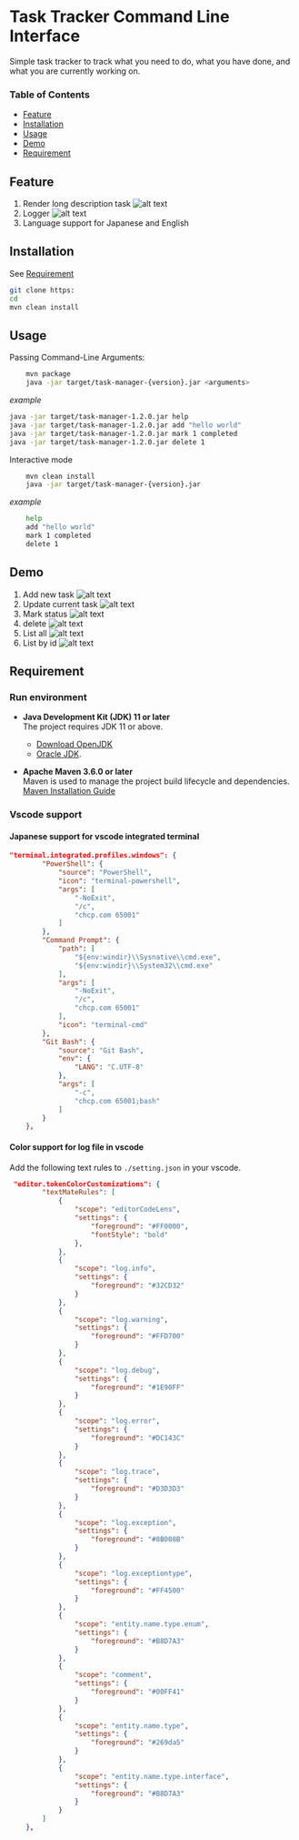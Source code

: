 # Task Tracker Command Line Interface
Simple task tracker to track what you need to do, what you have done, and what you are currently working on.
### Table of Contents
- [Feature](#feature)
- [Installation](#installation)
- [Usage](#usage)
- [Demo](#demo)
- [Requirement](#Requirement)
## Feature
1) Render long description task
![alt text](img/image-6.png)
2) Logger
![alt text](img/image-8.png)
3) Language support for Japanese and English

## Installation
See [Requirement](#Requirement) 
```bash
git clone https:
cd
mvn clean install
```
## Usage
Passing Command-Line Arguments:
```bash
    mvn package
    java -jar target/task-manager-{version}.jar <arguments>
```
*example*
```bash
java -jar target/task-manager-1.2.0.jar help
java -jar target/task-manager-1.2.0.jar add "hello world"
java -jar target/task-manager-1.2.0.jar mark 1 completed
java -jar target/task-manager-1.2.0.jar delete 1
```

Interactive mode

```bash
    mvn clean install
    java -jar target/task-manager-{version}.jar
```
*example*
```bash
    help
    add "hello world"
    mark 1 completed
    delete 1
```

## Demo
1) Add new task
![alt text](img/image.png)
2) Update current task
![alt text](img/image-2.png)
3) Mark status
![alt text](img/image-3.png)
4) delete
![alt text](img/image-1.png)
5) List all
![alt text](img/image-4.png)
6) List by id
![alt text](img/image-5.png)


## Requirement
### Run environment
- **Java Development Kit (JDK) 11 or later**  
  The project requires JDK 11 or above.  
  - [Download OpenJDK](https://jdk.java.net/)
  - [Oracle JDK](https://www.oracle.com/java/technologies/javase-jdk11-downloads.html).

- **Apache Maven 3.6.0 or later**  
  Maven is used to manage the project build lifecycle and dependencies.  
  [Maven Installation Guide](https://maven.apache.org/install.html)

### Vscode support
#### Japanese support for vscode integrated terminal
```json
"terminal.integrated.profiles.windows": {
        "PowerShell": {
            "source": "PowerShell",
            "icon": "terminal-powershell",
            "args": [
                "-NoExit",
                "/c",
                "chcp.com 65001"
            ]
        },
        "Command Prompt": {
            "path": [
                "${env:windir}\\Sysnative\\cmd.exe",
                "${env:windir}\\System32\\cmd.exe"
            ],
            "args": [
                "-NoExit",
                "/c",
                "chcp.com 65001"
            ],
            "icon": "terminal-cmd"
        },
        "Git Bash": {
            "source": "Git Bash",
            "env": {
                "LANG": "C.UTF-8"
            },
            "args": [
                "-c",
                "chcp.com 65001;bash"
            ]
        }
    },
```

#### Color support for log file in vscode
Add the following text rules to `./setting.json` in your vscode.
```json
 "editor.tokenColorCustomizations": {
        "textMateRules": [
            {
                "scope": "editorCodeLens",
                "settings": {
                    "foreground": "#FF0000",
                    "fontStyle": "bold"
                },
            },
            {
                "scope": "log.info",
                "settings": {
                    "foreground": "#32CD32"
                }
            },
            {
                "scope": "log.warning",
                "settings": {
                    "foreground": "#FFD700"
                }
            },
            {
                "scope": "log.debug",
                "settings": {
                    "foreground": "#1E90FF"
                }
            },
            {
                "scope": "log.error",
                "settings": {
                    "foreground": "#DC143C"
                }
            },
            {
                "scope": "log.trace",
                "settings": {
                    "foreground": "#D3D3D3"
                }
            },
            {
                "scope": "log.exception",
                "settings": {
                    "foreground": "#8B008B"
                }
            },
            {
                "scope": "log.exceptiontype",
                "settings": {
                    "foreground": "#FF4500"
                }
            },
            {
                "scope": "entity.name.type.enum",
                "settings": {
                    "foreground": "#B8D7A3"
                }
            },
            {
                "scope": "comment",
                "settings": {
                    "foreground": "#00FF41"
                }
            },
            {
                "scope": "entity.name.type",
                "settings": {
                    "foreground": "#269da5"
                }
            },
            {
                "scope": "entity.name.type.interface",
                "settings": {
                    "foreground": "#B8D7A3"
                }
            }
        ]
    },
```


